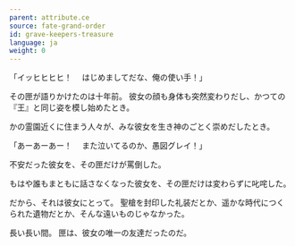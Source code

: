 ```yaml
---
parent: attribute.ce
source: fate-grand-order
id: grave-keepers-treasure
language: ja
weight: 0
---
```


「イッヒヒヒヒ！
　はじめましてだな、俺の使い手！」

その匣が語りかけたのは十年前。
彼女の顔も身体も突然変わりだし、かつての『王』と同じ姿を模し始めたとき。

かの霊園近くに住まう人々が、みな彼女を生き神のごとく崇めだしたとき。

「あーあーあー！
　また泣いてるのか、愚図グレイ！」

不安だった彼女を、その匣だけが罵倒した。

もはや誰もまともに話さなくなった彼女を、その匣だけは変わらずに叱咤した。

だから、それは彼女にとって。
聖槍を封印した礼装だとか、遥かな時代につくられた遺物だとか、そんな遠いものじゃなかった。

長い長い間。
匣は、彼女の唯一の友達だったのだ。
